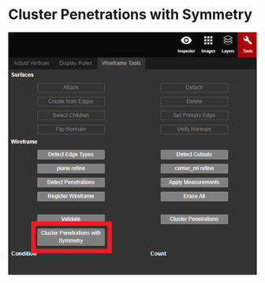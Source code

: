 # Cluster Penetrations with Symmetry

![](../../.gitbook/assets/cluster-penetrations-with-symmetry-button.png)

